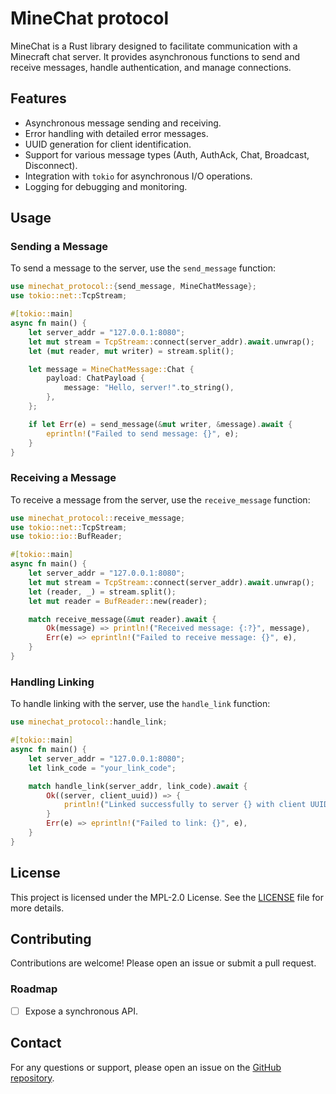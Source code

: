 # MineChat protocol

MineChat is a Rust library designed to facilitate communication with a Minecraft chat server. It provides asynchronous functions to send and receive messages, handle authentication, and manage connections.

## Features

- Asynchronous message sending and receiving.
- Error handling with detailed error messages.
- UUID generation for client identification.
- Support for various message types (Auth, AuthAck, Chat, Broadcast, Disconnect).
- Integration with `tokio` for asynchronous I/O operations.
- Logging for debugging and monitoring.

## Usage

### Sending a Message

To send a message to the server, use the `send_message` function:

```rust
use minechat_protocol::{send_message, MineChatMessage};
use tokio::net::TcpStream;

#[tokio::main]
async fn main() {
    let server_addr = "127.0.0.1:8080";
    let mut stream = TcpStream::connect(server_addr).await.unwrap();
    let (mut reader, mut writer) = stream.split();

    let message = MineChatMessage::Chat {
        payload: ChatPayload {
            message: "Hello, server!".to_string(),
        },
    };

    if let Err(e) = send_message(&mut writer, &message).await {
        eprintln!("Failed to send message: {}", e);
    }
}
```

### Receiving a Message

To receive a message from the server, use the `receive_message` function:

```rust
use minechat_protocol::receive_message;
use tokio::net::TcpStream;
use tokio::io::BufReader;

#[tokio::main]
async fn main() {
    let server_addr = "127.0.0.1:8080";
    let mut stream = TcpStream::connect(server_addr).await.unwrap();
    let (reader, _) = stream.split();
    let mut reader = BufReader::new(reader);

    match receive_message(&mut reader).await {
        Ok(message) => println!("Received message: {:?}", message),
        Err(e) => eprintln!("Failed to receive message: {}", e),
    }
}
```

### Handling Linking

To handle linking with the server, use the `handle_link` function:

```rust
use minechat_protocol::handle_link;

#[tokio::main]
async fn main() {
    let server_addr = "127.0.0.1:8080";
    let link_code = "your_link_code";

    match handle_link(server_addr, link_code).await {
        Ok((server, client_uuid)) => {
            println!("Linked successfully to server {} with client UUID {}", server, client_uuid);
        }
        Err(e) => eprintln!("Failed to link: {}", e),
    }
}
```

## License

This project is licensed under the MPL-2.0 License. See the [LICENSE](LICENSE) file for more details.

## Contributing

Contributions are welcome! Please open an issue or submit a pull request.

### Roadmap

- [ ] Expose a synchronous API.

## Contact

For any questions or support, please open an issue on the [GitHub repository](https://github.com/walker84837/minechat-protocol).

